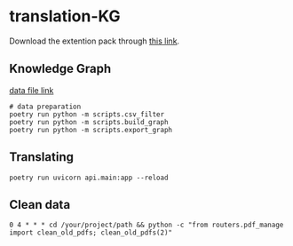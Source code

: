 # translation-KG

Download the extention pack through [this link](https://drive.google.com/file/d/1yt7KNJW46KOLhjoAnSZsezYzy9b4Y7e7/view?usp=sharing).


## Knowledge Graph

[data file link](https://u.pcloud.link/publink/show?code=kZu6Ph5ZcKL2TVPtKgupG9cUmR5y98UD7Tik)

```
# data preparation
poetry run python -m scripts.csv_filter
poetry run python -m scripts.build_graph
poetry run python -m scripts.export_graph
```

## Translating

```
poetry run uvicorn api.main:app --reload
```

## Clean data
```
0 4 * * * cd /your/project/path && python -c "from routers.pdf_manage import clean_old_pdfs; clean_old_pdfs(2)"
```